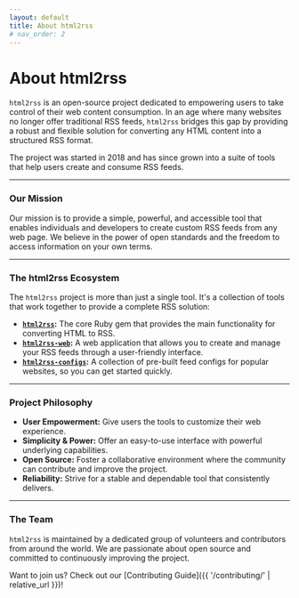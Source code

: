 ```yaml
---
layout: default
title: About html2rss
# nav_order: 2
---
```


# About html2rss

`html2rss` is an open-source project dedicated to empowering users to take control of their web content consumption. In an age where many websites no longer offer traditional RSS feeds, `html2rss` bridges this gap by providing a robust and flexible solution for converting any HTML content into a structured RSS format.

The project was started in 2018 and has since grown into a suite of tools that help users create and consume RSS feeds.

---

### Our Mission

Our mission is to provide a simple, powerful, and accessible tool that enables individuals and developers to create custom RSS feeds from any web page. We believe in the power of open standards and the freedom to access information on your own terms.

---

### The html2rss Ecosystem

The `html2rss` project is more than just a single tool. It's a collection of tools that work together to provide a complete RSS solution:

- **[`html2rss`](https://github.com/html2rss/html2rss):** The core Ruby gem that provides the main functionality for converting HTML to RSS.
- **[`html2rss-web`](https://github.com/html2rss/html2rss-web):** A web application that allows you to create and manage your RSS feeds through a user-friendly interface.
- **[`html2rss-configs`](https://github.com/html2rss/html2rss-configs):** A collection of pre-built feed configs for popular websites, so you can get started quickly.

---

### Project Philosophy

- **User Empowerment:** Give users the tools to customize their web experience.
- **Simplicity & Power:** Offer an easy-to-use interface with powerful underlying capabilities.
- **Open Source:** Foster a collaborative environment where the community can contribute and improve the project.
- **Reliability:** Strive for a stable and dependable tool that consistently delivers.

---

### The Team

`html2rss` is maintained by a dedicated group of volunteers and contributors from around the world. We are passionate about open source and committed to continuously improving the project.

Want to join us? Check out our [Contributing Guide]({{ '/contributing/' | relative_url }})!
